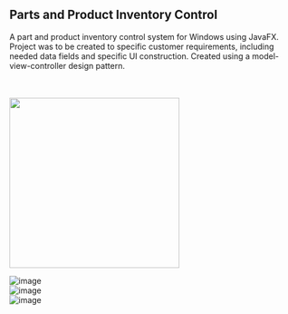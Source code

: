 ## Parts and Product Inventory Control
A part and product inventory control system for Windows using JavaFX.  Project was to be created to specific customer requirements, including needed data fields and specific UI construction.  Created using a model-view-controller design pattern.  
<br>
<br>

<img src="https://user-images.githubusercontent.com/25714007/86537082-21dfe980-beb2-11ea-931b-a74dfa0f5edf.png" width="300">
<br>

![image](https://user-images.githubusercontent.com/25714007/86537082-21dfe980-beb2-11ea-931b-a74dfa0f5edf.png)
<br>
![image](https://user-images.githubusercontent.com/25714007/86537085-2ad0bb00-beb2-11ea-91c7-8b9a4f6ae551.png)
<br>
![image](https://user-images.githubusercontent.com/25714007/86537090-2efcd880-beb2-11ea-84b4-902fc38510dc.png)
